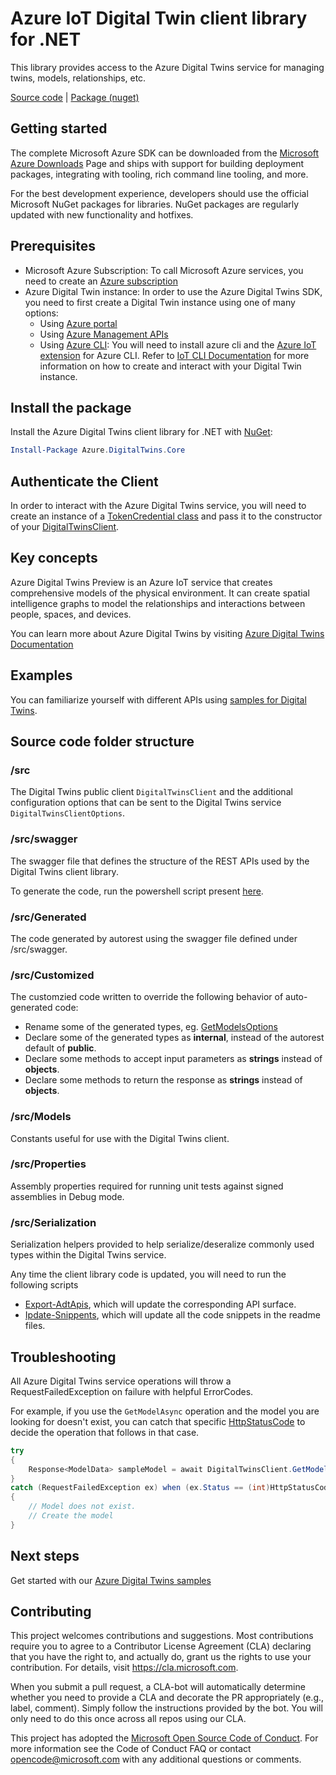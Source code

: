 # Azure IoT Digital Twin client library for .NET

This library provides access to the Azure Digital Twins service for managing twins, models, relationships, etc.

  [Source code][source] | [Package (nuget)][package]

## Getting started

The complete Microsoft Azure SDK can be downloaded from the [Microsoft Azure Downloads][microsoft_sdk_download] Page and ships with support for building deployment packages, integrating with tooling, rich command line tooling, and more.

For the best development experience, developers should use the official Microsoft NuGet packages for libraries. NuGet packages are regularly updated with new functionality and hotfixes.

## Prerequisites

- Microsoft Azure Subscription: To call Microsoft Azure services, you need to create an [Azure subscription][azure_sub]
- Azure Digital Twin instance: In order to use the Azure Digital Twins SDK, you need to first create a Digital Twin instance using one of many options:
  - Using [Azure portal][azure_portal]
  - Using [Azure Management APIs][azure_rest_api]
  - Using [Azure CLI][azure_cli]: You will need to install azure cli and the [Azure IoT extension][iot_cli_extension] for Azure CLI. Refer to [IoT CLI Documentation][iot_cli_doc] for more information on how to create and interact with your Digital Twin instance.

## Install the package

Install the Azure Digital Twins client library for .NET with [NuGet][nuget]:

```PowerShell
Install-Package Azure.DigitalTwins.Core
```

## Authenticate the Client

In order to interact with the Azure Digital Twins service, you will need to create an instance of a [TokenCredential class][token_credential] and pass it to the constructor of your [DigitalTwinsClient][digital_twins_client].

## Key concepts

Azure Digital Twins Preview is an Azure IoT service that creates comprehensive models of the physical environment. It can create spatial intelligence graphs to model the relationships and interactions between people, spaces, and devices.

You can learn more about Azure Digital Twins by visiting [Azure Digital Twins Documentation][digital_twins_documentation]

## Examples

You can familiarize yourself with different APIs using [samples for Digital Twins](./samples/).

## Source code folder structure

### /src

The Digital Twins public client `DigitalTwinsClient` and the additional configuration options that can be sent to the Digital Twins service `DigitalTwinsClientOptions`.

### /src/swagger

The swagger file that defines the structure of the REST APIs used by the Digital Twins client library.

To generate the code, run the powershell script present [here](./src/generate.ps1).

### /src/Generated

The code generated by autorest using the swagger file defined under /src/swagger.

### /src/Customized

The customzied code written to override the following behavior of auto-generated code:

- Rename some of the generated types, eg. [GetModelsOptions](./src/Customized/Models/GetModelsOptions.cs)
- Declare some of the generated types as **internal**, instead of the autorest default of **public**.
- Declare some methods to accept input parameters as **strings** instead of **objects**.
- Declare some methods to return the response as **strings** instead of **objects**.

### /src/Models

Constants useful for use with the Digital Twins client.

### /src/Properties

Assembly properties required for running unit tests against signed assemblies in Debug mode.

### /src/Serialization

Serialization helpers provided to help serialize/deseralize commonly used types within the Digital Twins service.

Any time the client library code is updated, you will need to run the following scripts

- [Export-AdtApis](./../Export-AdtApis.ps1), which will update the corresponding API surface.
- [Ipdate-Snippents](./../Update-AdtSnippets.ps1), which will update all the code snippets in the readme files.

## Troubleshooting

All Azure Digital Twins service operations will throw a RequestFailedException on failure with helpful ErrorCodes.

For example, if you use the `GetModelAsync` operation and the model you are looking for doesn't exist, you can catch that specific [HttpStatusCode][http_status_code] to decide the operation that follows in that case.

```csharp
try
{
    Response<ModelData> sampleModel = await DigitalTwinsClient.GetModelAsync(sampleModelId).ConfigureAwait(false);
}
catch (RequestFailedException ex) when (ex.Status == (int)HttpStatusCode.NotFound)
{
    // Model does not exist.
    // Create the model
}

```

## Next steps

Get started with our [Azure Digital Twins samples](./samples)

## Contributing

This project welcomes contributions and suggestions. Most contributions require you to agree to a Contributor License Agreement (CLA) declaring that you have the right to, and actually do, grant us the rights to use your contribution. For details, visit https://cla.microsoft.com.

When you submit a pull request, a CLA-bot will automatically determine whether you need to provide a CLA and decorate the PR appropriately (e.g., label, comment). Simply follow the instructions provided by the bot. You will only need to do this once across all repos using our CLA.

This project has adopted the [Microsoft Open Source Code of Conduct][code_of_conduct]. For more information see the Code of Conduct FAQ or contact opencode@microsoft.com with any additional questions or comments.

<!-- LINKS -->
[microsoft_sdk_download]:https://azure.microsoft.com/en-us/downloads/?sdk=net
[azure_sdk_target_frameworks]: https://github.com/azure/azure-sdk-for-net#target-frameworks
[azure_cli]: https://docs.microsoft.com/cli/azure
[azure_sub]: https://azure.microsoft.com/free/
[source]: https://github.com/Azure/azure-sdk-for-net/tree/master/sdk/digitaltwins
[package]: https://www.nuget.org/packages/Azure.DigitalTwins.Core
[code_of_conduct]: https://opensource.microsoft.com/codeofconduct/
[nuget]: https://www.nuget.org/
[azure_portal]: https://portal.azure.com/
[azure_rest_api]: https://docs.microsoft.com/en-us/rest/api/azure/
[azure_core_library]: https://github.com/Azure/azure-sdk-for-net/tree/master/sdk/core/Azure.Core
[token_credential]: https://docs.microsoft.com/en-us/dotnet/api/azure.core.tokencredential?view=azure-dotnet
[digital_twins_client]: https://github.com/Azure/azure-sdk-for-net/blob/master/sdk/digitaltwins/Azure.DigitalTwins.Core/src/DigitalTwinsClient.cs
[digital_twins_documentation]: https://docs.microsoft.com/en-us/azure/digital-twins/
[azure_cli]: https://docs.microsoft.com/en-us/cli/azure/install-azure-cli?view=azure-cli-latest
[iot_cli_extension]: https://docs.microsoft.com/en-us/azure/iot-pnp/howto-install-pnp-cli#:~:text=The%20Azure%20CLI%20lets%20you,Plug%20and%20Play%20Preview%20devices.
[iot_cli_doc]: https://docs.microsoft.com/en-us/cli/azure/ext/azure-iot/iot?view=azure-cli-latest
[http_status_code]: https://docs.microsoft.com/en-us/dotnet/api/system.net.httpstatuscode?view=netcore-3.1